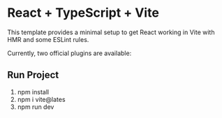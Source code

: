# React + TypeScript + Vite

This template provides a minimal setup to get React working in Vite with HMR and some ESLint rules.

Currently, two official plugins are available:


## Run Project

1) npm install
2) npm i vite@lates
3) npm run dev


